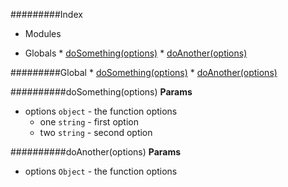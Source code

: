 #########Index

* Modules

* Globals
      * [doSomething(options)](#doSomething)
      * [doAnother(options)](#doAnother)

#########Global
      * [doSomething(options)](#doSomething)
      * [doAnother(options)](#doAnother)

<a name="doSomething"></a>
##########doSomething(options)
**Params**

- options `object` - the function options
  - one `string` - first option
  - two `string` - second option

<a name="doAnother"></a>
##########doAnother(options)
**Params**

- options `Object` - the function options

